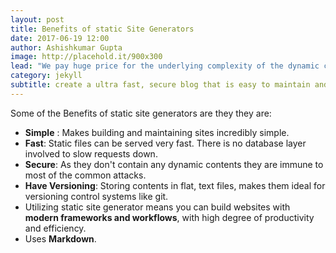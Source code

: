 ```yaml
---
layout: post
title: Benefits of static Site Generators
date: 2017-06-19 12:00
author: Ashishkumar Gupta
image: http://placehold.it/900x300
lead: "We pay huge price for the underlying complexity of the dynamic code running on a server for every request - a price which we could avoid paying entirely when this kind of complexity is not needed."
category: jekyll
subtitle: create a ultra fast, secure blog that is easy to maintain and easy to scale 
---
```


Some of the Benefits of static site generators are they they are:

- **Simple** : Makes building and maintaining sites incredibly simple.
- **Fast**: Static files can be served very fast. There is no database layer involved to slow requests down.
- **Secure**: As they don't contain any dynamic contents they are immune to most of the common attacks.
- **Have Versioning**: Storing contents in flat, text files, makes them ideal for versioning control systems like git.
- Utilizing static site generator means you can build websites with **modern frameworks and workflows**, with high degree of productivity and efficiency.
- Uses **Markdown**.
